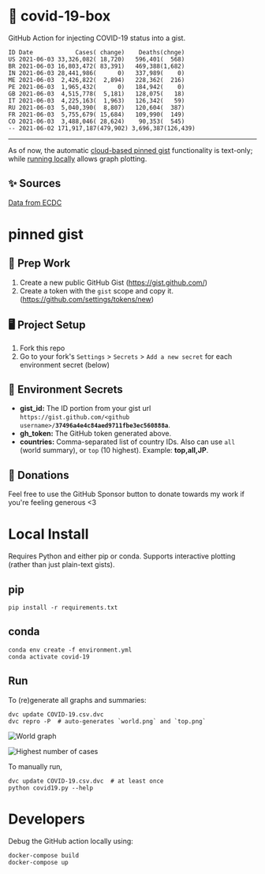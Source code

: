 # 🏥 covid-19-box

GitHub Action for injecting COVID-19 status into a gist.

```
ID Date            Cases( change)    Deaths(chnge)
US 2021-06-03 33,326,082( 18,720)   596,401(  568)
BR 2021-06-03 16,803,472( 83,391)   469,388(1,682)
IN 2021-06-03 28,441,986(      0)   337,989(    0)
ME 2021-06-03  2,426,822(  2,894)   228,362(  216)
PE 2021-06-03  1,965,432(      0)   184,942(    0)
GB 2021-06-03  4,515,778(  5,181)   128,075(   18)
IT 2021-06-03  4,225,163(  1,963)   126,342(   59)
RU 2021-06-03  5,040,390(  8,807)   120,604(  387)
FR 2021-06-03  5,755,679( 15,684)   109,990(  149)
CO 2021-06-03  3,488,046( 28,624)    90,353(  545)
-- 2021-06-02 171,917,187(479,902) 3,696,387(126,439)
```

---

As of now, the automatic [cloud-based pinned gist](#pinned-gist) functionality is text-only;
while [running locally](#local-install) allows graph plotting.

## ✨ Sources

[Data from ECDC](https://www.ecdc.europa.eu/en/publications-data/download-todays-data-geographic-distribution-covid-19-cases-worldwide)

# pinned gist

## 🎒 Prep Work
1. Create a new public GitHub Gist (https://gist.github.com/)
1. Create a token with the `gist` scope and copy it. (https://github.com/settings/tokens/new)

## 🖥 Project Setup
1. Fork this repo
1. Go to your fork's `Settings` > `Secrets` > `Add a new secret` for each environment secret (below)

## 🤫 Environment Secrets
- **gist_id:** The ID portion from your gist url `https://gist.github.com/<github username>/`**`37496a4e4c84aed9711fbe3ec560888a`**.
- **gh_token:** The GitHub token generated above.
- **countries:** Comma-separated list of country IDs. Also can use `all` (world summary), or `top` (10 highest). Example: **top,all,JP**.

## 💸 Donations

Feel free to use the GitHub Sponsor button to donate towards my work if you're feeling generous <3

# Local Install

Requires Python and either pip or conda. Supports interactive plotting (rather than just plain-text gists).

## pip

```
pip install -r requirements.txt
```

## conda

```
conda env create -f environment.yml
conda activate covid-19
```

## Run

To (re)generate all graphs and summaries:

```
dvc update COVID-19.csv.dvc
dvc repro -P  # auto-generates `world.png` and `top.png`
```

![World graph](world.png)

![Highest number of cases](top.png)

To manually run,

```
dvc update COVID-19.csv.dvc  # at least once
python covid19.py --help
```

# Developers

Debug the GitHub action locally using:

```
docker-compose build
docker-compose up
```
